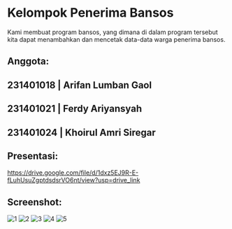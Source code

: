 # Kelompok Penerima Bansos
Kami membuat program bansos, yang dimana di dalam program tersebut kita dapat menambahkan dan mencetak data-data warga penerima bansos.

## Anggota:
## 231401018 | Arifan Lumban Gaol
## 231401021 | Ferdy Ariyansyah
## 231401024 | Khoirul Amri Siregar
##
## Presentasi:
https://drive.google.com/file/d/1dxz5EJ9R-E-fLuhUsuZgptdsdsrVO6nt/view?usp=drive_link
##
## Screenshot:
![1](https://github.com/arifanlgm/Lab-AP-5/assets/145732155/c054c3a3-3682-4e9c-983c-1d233ca8ebe6)
![2](https://github.com/arifanlgm/Lab-AP-5/assets/145732155/48dee909-633d-4ff2-98ed-4f9b62b4d33b)
![3](https://github.com/arifanlgm/Lab-AP-5/assets/145732155/e0d9e3cb-01b9-4a20-bca6-e421e2eff289)
![4](https://github.com/arifanlgm/Lab-AP-5/assets/145732155/f0a861db-4f7c-4bb9-8e28-64c625518e5f)
![5](https://github.com/arifanlgm/Lab-AP-5/assets/145732155/0c8bc312-884d-4d6f-9ce0-8c1f9b4fc823)
